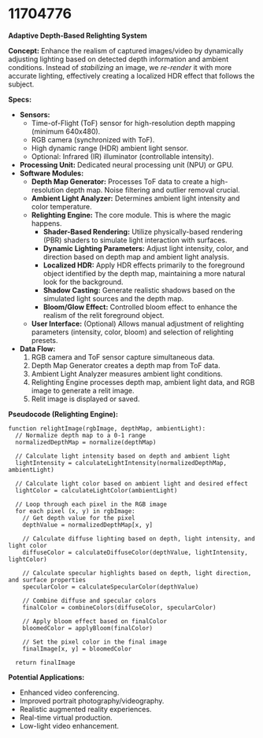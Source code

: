 # 11704776

**Adaptive Depth-Based Relighting System**

**Concept:** Enhance the realism of captured images/video by dynamically adjusting lighting based on detected depth information and ambient conditions. Instead of *stabilizing* an image, we *re-render* it with more accurate lighting, effectively creating a localized HDR effect that follows the subject.

**Specs:**

*   **Sensors:**
    *   Time-of-Flight (ToF) sensor for high-resolution depth mapping (minimum 640x480).
    *   RGB camera (synchronized with ToF).
    *   High dynamic range (HDR) ambient light sensor.
    *   Optional: Infrared (IR) illuminator (controllable intensity).
*   **Processing Unit:** Dedicated neural processing unit (NPU) or GPU.
*   **Software Modules:**
    *   **Depth Map Generator:** Processes ToF data to create a high-resolution depth map. Noise filtering and outlier removal crucial.
    *   **Ambient Light Analyzer:** Determines ambient light intensity and color temperature.
    *   **Relighting Engine:** The core module. This is where the magic happens.
        *   **Shader-Based Rendering:** Utilize physically-based rendering (PBR) shaders to simulate light interaction with surfaces.
        *   **Dynamic Lighting Parameters:** Adjust light intensity, color, and direction based on depth map and ambient light analysis.
        *   **Localized HDR:** Apply HDR effects primarily to the foreground object identified by the depth map, maintaining a more natural look for the background.
        *   **Shadow Casting:** Generate realistic shadows based on the simulated light sources and the depth map.
        *   **Bloom/Glow Effect:** Controlled bloom effect to enhance the realism of the relit foreground object.
    *   **User Interface:** (Optional) Allows manual adjustment of relighting parameters (intensity, color, bloom) and selection of relighting presets.
*   **Data Flow:**
    1.  RGB camera and ToF sensor capture simultaneous data.
    2.  Depth Map Generator creates a depth map from ToF data.
    3.  Ambient Light Analyzer measures ambient light conditions.
    4.  Relighting Engine processes depth map, ambient light data, and RGB image to generate a relit image.
    5.  Relit image is displayed or saved.

**Pseudocode (Relighting Engine):**

```
function relightImage(rgbImage, depthMap, ambientLight):
  // Normalize depth map to a 0-1 range
  normalizedDepthMap = normalize(depthMap)

  // Calculate light intensity based on depth and ambient light
  lightIntensity = calculateLightIntensity(normalizedDepthMap, ambientLight)

  // Calculate light color based on ambient light and desired effect
  lightColor = calculateLightColor(ambientLight)

  // Loop through each pixel in the RGB image
  for each pixel (x, y) in rgbImage:
    // Get depth value for the pixel
    depthValue = normalizedDepthMap[x, y]

    // Calculate diffuse lighting based on depth, light intensity, and light color
    diffuseColor = calculateDiffuseColor(depthValue, lightIntensity, lightColor)

    // Calculate specular highlights based on depth, light direction, and surface properties
    specularColor = calculateSpecularColor(depthValue)

    // Combine diffuse and specular colors
    finalColor = combineColors(diffuseColor, specularColor)

    // Apply bloom effect based on finalColor
    bloomedColor = applyBloom(finalColor)

    // Set the pixel color in the final image
    finalImage[x, y] = bloomedColor

  return finalImage
```

**Potential Applications:**

*   Enhanced video conferencing.
*   Improved portrait photography/videography.
*   Realistic augmented reality experiences.
*   Real-time virtual production.
*   Low-light video enhancement.
